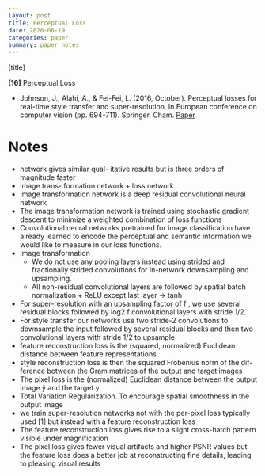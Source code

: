 ```yaml
---
layout: post
title: Perceptual Loss
date: 2020-06-19
categories: paper
summary: paper notes
---
```


[title]

**[16]** Perceptual Loss
- Johnson, J., Alahi, A., & Fei-Fei, L. (2016, October). Perceptual losses for real-time style transfer and super-resolution. In European conference on computer vision (pp. 694-711). Springer, Cham. [Paper](https://arxiv.org/pdf/1603.08155.pdf%7C)

# Notes
- network gives similar qual-
itative results but is three orders of magnitude faster
-  image trans-
formation network + loss network
- Image transformation network is a deep residual convolutional neural network
- The image transformation network is trained using stochastic gradient descent to minimize a weighted combination of loss functions
- Convolutional neural networks pretrained for image classification have already learned to encode the perceptual and semantic information we would like to measure in our loss functions.
- Image transformation
  - We do not use any pooling layers instead using strided and fractionally strided convolutions for in-network downsampling and upsampling.
  - All non-residual convolutional layers are followed by spatial batch normalization + ReLU except last layer -> tanh
-  For super-resolution with an upsampling factor of f , we use several residual blocks followed by log2 f convolutional layers with stride 1/2.
- For style transfer our networks use two stride-2 convolutions to downsample the input followed by several residual blocks and then two convolutional layers with stride 1/2 to upsample
- feature reconstruction loss is the (squared, normalized) Euclidean distance between feature representations
- style reconstruction loss is then the squared Frobenius norm of the dif- ference between the Gram matrices of the output and target images
-  The pixel loss is the (normalized) Euclidean distance between the output image ŷ and the target y
- Total Variation Regularization. To encourage spatial smoothness in the
output image
- we train super-resolution networks not with the per-pixel loss typically used [1] but instead with a feature reconstruction loss
- The feature reconstruction loss gives rise to a slight cross-hatch pattern visible under magnification
-  The pixel loss gives fewer visual artifacts and higher PSNR values but the feature loss does a better job at reconstructing fine details, leading to pleasing visual results
